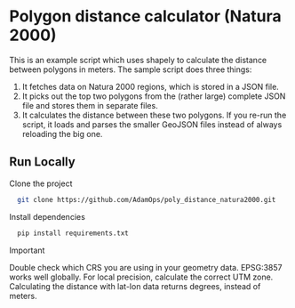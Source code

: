 # Polygon distance calculator (Natura 2000)
This is an example script which uses shapely to calculate the distance between polygons in meters. The sample script does three things:
1. It fetches data on Natura 2000 regions, which is stored in a JSON file.
2. It picks out the top two polygons from the (rather large) complete JSON file and stores them in separate files.
3. It calculates the distance between these two polygons. If you re-run the script, it loads and parses the smaller GeoJSON files instead of always reloading the big one.

## Run Locally

Clone the project

```bash
  git clone https://github.com/AdamOps/poly_distance_natura2000.git
```

Install dependencies

```bash
  pip install requirements.txt
```

> [!IMPORTANT]
> Double check which CRS you are using in your geometry data. EPSG:3857 works well globally. For local precision, calculate the correct UTM zone.
> Calculating the distance with lat-lon data returns degrees, instead of meters.
